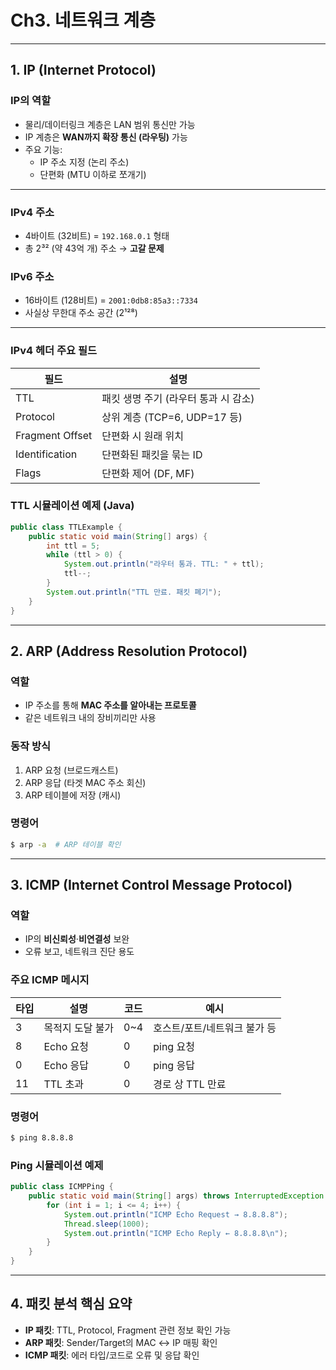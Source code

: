 # Ch3. 네트워크 계층
---

## 1. IP (Internet Protocol)

### IP의 역할
- 물리/데이터링크 계층은 LAN 범위 통신만 가능
- IP 계층은 **WAN까지 확장 통신 (라우팅)** 가능
- 주요 기능:
    -  IP 주소 지정 (논리 주소)
    -  단편화 (MTU 이하로 쪼개기)

---

### IPv4 주소
- 4바이트 (32비트) = `192.168.0.1` 형태
- 총 2³² (약 43억 개) 주소 → **고갈 문제**

### IPv6 주소
- 16바이트 (128비트) = `2001:0db8:85a3::7334`
- 사실상 무한대 주소 공간 (2¹²⁸)

---

### IPv4 헤더 주요 필드

| 필드          | 설명 |
|---------------|------|
| TTL           | 패킷 생명 주기 (라우터 통과 시 감소) |
| Protocol      | 상위 계층 (TCP=6, UDP=17 등) |
| Fragment Offset | 단편화 시 원래 위치 |
| Identification | 단편화된 패킷을 묶는 ID |
| Flags         | 단편화 제어 (DF, MF) |

### TTL 시뮬레이션 예제 (Java)

```java
public class TTLExample {
    public static void main(String[] args) {
        int ttl = 5;
        while (ttl > 0) {
            System.out.println("라우터 통과. TTL: " + ttl);
            ttl--;
        }
        System.out.println("TTL 만료. 패킷 폐기");
    }
}
```

---

## 2. ARP (Address Resolution Protocol)

### 역할
- IP 주소를 통해 **MAC 주소를 알아내는 프로토콜**
- 같은 네트워크 내의 장비끼리만 사용

### 동작 방식

1. ARP 요청 (브로드캐스트)
2. ARP 응답 (타겟 MAC 주소 회신)
3. ARP 테이블에 저장 (캐시)

### 명령어
```bash
$ arp -a  # ARP 테이블 확인
```

---

## 3. ICMP (Internet Control Message Protocol)

### 역할
- IP의 **비신뢰성**·**비연결성** 보완
- 오류 보고, 네트워크 진단 용도

### 주요 ICMP 메시지

| 타입 | 설명 | 코드 | 예시 |
|------|------|------|------|
| 3    | 목적지 도달 불가 | 0~4 | 호스트/포트/네트워크 불가 등 |
| 8    | Echo 요청        | 0   | ping 요청 |
| 0    | Echo 응답        | 0   | ping 응답 |
| 11   | TTL 초과        | 0   | 경로 상 TTL 만료 |

### 명령어
```bash
$ ping 8.8.8.8
```

### Ping 시뮬레이션 예제

```java
public class ICMPPing {
    public static void main(String[] args) throws InterruptedException {
        for (int i = 1; i <= 4; i++) {
            System.out.println("ICMP Echo Request → 8.8.8.8");
            Thread.sleep(1000);
            System.out.println("ICMP Echo Reply ← 8.8.8.8\n");
        }
    }
}
```

---

## 4. 패킷 분석 핵심 요약

- **IP 패킷**: TTL, Protocol, Fragment 관련 정보 확인 가능
- **ARP 패킷**: Sender/Target의 MAC ↔ IP 매핑 확인
- **ICMP 패킷**: 에러 타입/코드로 오류 및 응답 확인
